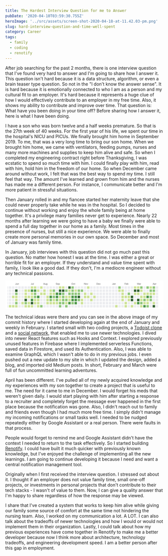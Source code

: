 ```yaml
---
title: The Hardest Interview Question for me to Answer
pubDate: '2020-04-10T03:59:30.755Z'
heroImage: '../src/assets/screen-shot-2020-04-18-at-11.42.03-pm.png'
slug: hard-interview-question-and-time-well-spent
category: Career
tags:
  - family
  - coding
  - renotify
---
```

After job searching for the past 2 months, there is one interview question that I've found very hard to answer and I'm going to share how I answer it. This question isn't hard because it is a data structure, algorithm, or even a brain teaser type question. So not in the "I don't know the answer sense". It is hard because it is emotionally connected to who I am as a person and my cultural fit to an employer. It's hard because it represents a huge clue of how I would effectively contribute to an employer in my free time. Also, it shows my ability to contribute and improve over time. That question is: What have you been doing in your time off? Before sharing how I answer it, here is what I have been doing. 

I have a son who was born twelve and a half weeks premature. So that is the 27th week of 40 weeks. For the first year of his life, we spent our time in the hospital's NICU and PICUs. We finally brought him home in September 2019. To me, that was a very long time to bring our son home. When we brought him home, we came with ventilators, feeding pumps, nurses and many more machines and supplies to keep him alive and safe. So when I completed my engineering contract right before Thanksgiving, I was ecstatic to spend so much time with him. I could finally play with him, read with him, hold him in the freedom of our home. So when December came around without work, I felt that was the best way to spend my time. I still feel that way. The amount I've learned and grown from him and the nurses has made me a different person. For instance, I communicate better and I'm more patient in stressful situations.

Then January rolled in and my fiancee started her maternity leave that she could never properly take while he was in the hospital. So I decided to continue without working and enjoy the whole family being at home together. It's a privilege many families never get to experience. Nearly 22 months after learning we were going to have a baby we finally were able to spend a full day together in our home as a family. Most times in the presence of nurses, but still a nice experience. We were able to finally create more personal memories in our own space. So December and most of January was family time.

In January, job interviews with this question did not go much past this question. No matter how honest I was at the time. I was either a great or horrible fit for an employer. If they understand and value time spent with family, I look like a good dad. If they don't, I'm a mediocre engineer without any technical passions. 

![James's Github commits from mid 2019 to early 2020.](../../assets/screen-shot-2020-04-18-at-11.42.03-pm.png "James's Github commits from mid 2019 to early 2020.")

The technical ideas were there and you can see in the above image of my commit history where I started developing again at the end of January and weekly in February. I started small with two coding projects, a [Todoist clone](https://github.com/jamestewartjr/todoist-clone) and a [social network](https://github.com/jamestewartjr/socialDemo), that enabled me to use newer technologies. I dived into newer React features such as Hooks and Context. I explored previously unused features in Firebase where I implemented serverless Functions, saved data in Firestore, and used its Authentication. Also, I was able to examine GraphQL which I wasn't able to do in my previous jobs. I even pushed out a new update to my  site in which I updated the design, added a blog, and imported old Medium posts. In short, February and March were full of fun uncommitted learning adventures. 

April has been different. I've pulled all of my newly acquired knowledge and my experiences with my son together to create a project that is useful to me. The need for it came to me in December. I would forget his meds that weren't given daily. I would start playing with him after starting a response to a recruiter and completely forget the message ever happened in the first place because the notification was gone. Also, I didn't reach out to family and friends even though I had much more free time. I simply didn't manage my incoming notifications or small tasks well. I needed to be nudged repeatedly either by Google Assistant or a real person. There were faults in that process.

People would forget to remind me and Google Assistant didn't have the context I needed to return to the task effectively. So I started building [Renotify](http://renotify.io/). I could have built it much quicker with previously known knowledge, but I've enjoyed the challenge of implementing all the new learnings. I am going to continue developing it because I need and want a central notification management tool.

Originally when I first received the interview question. I stressed out about it. I thought if an employer does not value family time, small one-off projects, or investments in personal projects that don't contribute to their tech stacks - I wasn't of value to them. Now, I can give a quality answer that I'm happy to share regardless of how the response may be viewed.

I share that I've created a system that works to keep him alive while giving our family some source of comfort at the same time not hindering the nursing team. Also, I worked on my communication a lot. A LOT. I can also talk about the tradeoffs of newer technologies and how I would or would not implement them in their organization. Lastly, I could talk about how my previous experiences have come together in Renotify to make me a better developer because now I think more about architecture, technology tradeoffs, and engineering development speed. I am a better person after this gap in employment.
